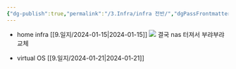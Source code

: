 ```yaml
---
{"dg-publish":true,"permalink":"/3.Infra/infra 전반/","dgPassFrontmatter":true,"noteIcon":""}
---
```


- home infra [[9.일지/2024-01-15\|2024-01-15]]
	![](https://i.imgur.com/iUBLKGS.png)
	결국 nas 터져서 부랴부랴 교체

- virtual OS [[9.일지/2024-01-21\|2024-01-21]]
